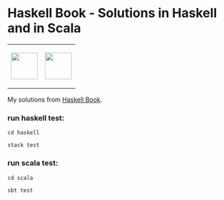 
# Haskell Book - Solutions in Haskell and in Scala  
  
 <table>  
<tbody>  
<tr >  
<td align="left">    
    <img src="https://upload.wikimedia.org/wikipedia/commons/thumb/1/1c/Haskell-Logo.svg/255px-Haskell-Logo.svg.png" width="60">    
<td align="right">   <p align="right">    
  <img src="https://www.scala-lang.org/resources/img/frontpage/scala-spiral.png"  width="60"> </p> </td>  
  
</p>    
    </td>  
</tr>  
</tbody>  
</table>  
  
My solutions from [Haskell Book](http://haskellbook.com/).  
  
  
### run haskell test:  
  
    cd haskell  
  
    stack test  
  
  
### run scala test:  
  
    cd scala  
  
    sbt test
